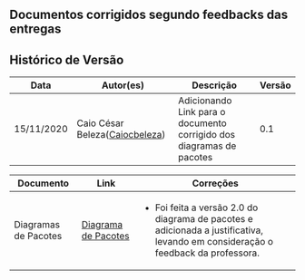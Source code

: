 ## Documentos corrigidos segundo feedbacks das entregas

## Histórico de Versão

<table>
  <thead>
    <tr>
      <th>Data</th>
      <th>Autor(es)</th>
      <th>Descrição</th>
      <th>Versão</th>
    </tr>
  </thead>

  <tbody>
    <tr>
      <td>15/11/2020</td>
      <td>
        Caio César Beleza(<a target="blank" href="https://github.com/Caiocbeleza">Caiocbeleza</a>)
      </td>
      <td>Adicionando Link para o documento corrigido dos diagramas de pacotes </td>
      <td>0.1</td>
    </tr>

  </tbody>
</table>


|Documento|Link|Correções|
|--|--|--|
|Diagramas de Pacotes|[Diagrama de Pacotes](../modelagem/diagramas_estaticos/diagramas_pacote.md)|<ul><li>Foi feita a versão 2.0 do diagrama de pacotes e adicionada a justificativa, levando em consideração o feedback da professora.|
